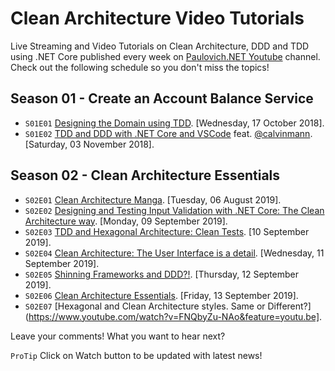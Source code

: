 # Clean Architecture Video Tutorials

Live Streaming and Video Tutorials on Clean Architecture, DDD and TDD using .NET Core published every week on [Paulovich.NET Youtube](https://www.youtube.com/channel/UCNa5mOYnmc4ipZjFNUY4q_Q) channel. Check out the following schedule so you don't miss the topics!

## Season 01 - Create an Account Balance Service

* `S01E01` [Designing the Domain using TDD](https://www.youtube.com/watch?v=HdHG05rau0A).
[Wednesday, 17 October 2018].
* `S01E02` [TDD and DDD with .NET Core and VSCode](https://youtu.be/ORe0r4bpfac) feat. [@calvinmann](https://github.com/calvinmann).
[Saturday, 03 November 2018].

## Season 02 - Clean Architecture Essentials

* `S02E01` [Clean Architecture Manga](https://www.youtube.com/watch?v=ivAkdJmSqLQ).
[Tuesday, 06 August 2019].
* `S02E02` [Designing and Testing Input Validation with .NET Core: The Clean Architecture way](https://www.youtube.com/watch?v=hyW4d5OcExw).
[Monday, 09 September 2019].
* `S02E03` [TDD and Hexagonal Architecture: Clean Tests](https://www.youtube.com/watch?v=j6_XPsqjrhE).
[10 September 2019].
* `S02E04` [Clean Architecture: The User Interface is a detail](https://www.youtube.com/watch?v=lWH_ZDu2zKQ).
[Wednesday, 11 September 2019].
* `S02E05` [Shinning Frameworks and DDD?!](https://www.youtube.com/watch?v=OmxBqmmhoHg).
[Thursday, 12 September 2019].
* `S02E06` [Clean Architecture Essentials](https://www.youtube.com/watch?v=NjPjCxTIf4M).
[Friday, 13 September 2019].
* `S02E07` [Hexagonal and Clean Architecture styles. Same or Different?](https://www.youtube.com/watch?v=FNQbyZu-NAo&feature=youtu.be].

Leave your comments! What you want to hear next?

`ProTip` Click on Watch button to be updated with latest news!
